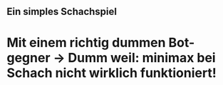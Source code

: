 ## Ein simples Schachspiel
# Mit einem richtig dummen Bot-gegner -> Dumm weil: minimax bei Schach nicht wirklich funktioniert!
